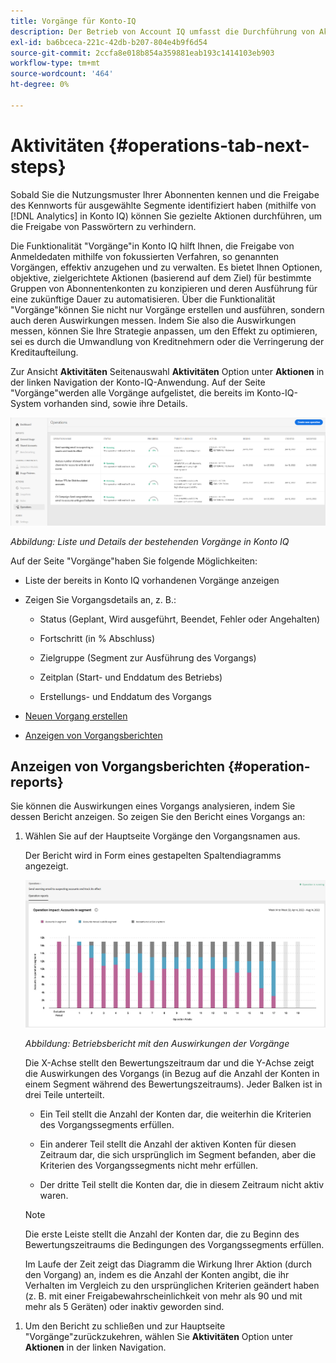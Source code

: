 ```yaml
---
title: Vorgänge für Konto-IQ
description: Der Betrieb von Account IQ umfasst die Durchführung von Aktionen zur Durchführung von Automatisierungen und Massenvorgängen auf Abonnentenkonten und zur Verfolgung ihrer Auswirkungen.
exl-id: ba6bceca-221c-42db-b207-804e4b9f6d54
source-git-commit: 2ccfa8e018b854a359881eab193c1414103eb903
workflow-type: tm+mt
source-wordcount: '464'
ht-degree: 0%

---
```


# Aktivitäten {#operations-tab-next-steps}

Sobald Sie die Nutzungsmuster Ihrer Abonnenten kennen und die Freigabe des Kennworts für ausgewählte Segmente identifiziert haben (mithilfe von [!DNL Analytics] in Konto IQ) können Sie gezielte Aktionen durchführen, um die Freigabe von Passwörtern zu verhindern.

Die Funktionalität &quot;Vorgänge&quot;in Konto IQ hilft Ihnen, die Freigabe von Anmeldedaten mithilfe von fokussierten Verfahren, so genannten Vorgängen, effektiv anzugehen und zu verwalten. Es bietet Ihnen Optionen, objektive, zielgerichtete Aktionen (basierend auf dem Ziel) für bestimmte Gruppen von Abonnentenkonten zu konzipieren und deren Ausführung für eine zukünftige Dauer zu automatisieren. Über die Funktionalität &quot;Vorgänge&quot;können Sie nicht nur Vorgänge erstellen und ausführen, sondern auch deren Auswirkungen messen. Indem Sie also die Auswirkungen messen, können Sie Ihre Strategie anpassen, um den Effekt zu optimieren, sei es durch die Umwandlung von Kreditnehmern oder die Verringerung der Kreditaufteilung.

Zur Ansicht **Aktivitäten** Seitenauswahl **Aktivitäten** Option unter **Aktionen** in der linken Navigation der Konto-IQ-Anwendung. Auf der Seite &quot;Vorgänge&quot;werden alle Vorgänge aufgelistet, die bereits im Konto-IQ-System vorhanden sind, sowie ihre Details.

![](assets/operations-page.png)

*Abbildung: Liste und Details der bestehenden Vorgänge in Konto IQ*

Auf der Seite &quot;Vorgänge&quot;haben Sie folgende Möglichkeiten:

* Liste der bereits in Konto IQ vorhandenen Vorgänge anzeigen

* Zeigen Sie Vorgangsdetails an, z. B.:

   * Status (Geplant, Wird ausgeführt, Beendet, Fehler oder Angehalten)

   * Fortschritt (in % Abschluss)

   * Zielgruppe (Segment zur Ausführung des Vorgangs)

   * Zeitplan (Start- und Enddatum des Betriebs)

   * Erstellungs- und Enddatum des Vorgangs

* [Neuen Vorgang erstellen](/help/accountiq/operation-affecting-user-segment.md)

* [Anzeigen von Vorgangsberichten](#operation-reports)

<!--* Search from the list of operations using Search field

* Stop an operation.

* Create a duplicate operation.

* [Configure columns of Operations details page](#configure-columns)-->

## Anzeigen von Vorgangsberichten {#operation-reports}

Sie können die Auswirkungen eines Vorgangs analysieren, indem Sie dessen Bericht anzeigen. So zeigen Sie den Bericht eines Vorgangs an:

1. Wählen Sie auf der Hauptseite Vorgänge den Vorgangsnamen aus.

   Der Bericht wird in Form eines gestapelten Spaltendiagramms angezeigt.

   ![](assets/operation-impact-report.png)

   *Abbildung: Betriebsbericht mit den Auswirkungen der Vorgänge*

   Die X-Achse stellt den Bewertungszeitraum dar und die Y-Achse zeigt die Auswirkungen des Vorgangs (in Bezug auf die Anzahl der Konten in einem Segment während des Bewertungszeitraums). Jeder Balken ist in drei Teile unterteilt.

   * Ein Teil stellt die Anzahl der Konten dar, die weiterhin die Kriterien des Vorgangssegments erfüllen.

   * Ein anderer Teil stellt die Anzahl der aktiven Konten für diesen Zeitraum dar, die sich ursprünglich im Segment befanden, aber die Kriterien des Vorgangssegments nicht mehr erfüllen.

   * Der dritte Teil stellt die Konten dar, die in diesem Zeitraum nicht aktiv waren.

   >[!NOTE]
   >
   >Die erste Leiste stellt die Anzahl der Konten dar, die zu Beginn des Bewertungszeitraums die Bedingungen des Vorgangssegments erfüllen.

   Im Laufe der Zeit zeigt das Diagramm die Wirkung Ihrer Aktion (durch den Vorgang) an, indem es die Anzahl der Konten angibt, die ihr Verhalten im Vergleich zu den ursprünglichen Kriterien geändert haben (z. B. mit einer Freigabewahrscheinlichkeit von mehr als 90 und mit mehr als 5 Geräten) oder inaktiv geworden sind.

<!--For example, in the above image the variable on the y-axis is number of accounts. Looking at the graph you can compare the number of accounts that are in the operations' segment versus the number of accounts that are outside the operations segment at a particular time (such as week 2nd of the operations evaluation period). Therefore, you can analyze how over the evaluation period do number of accounts vary within the operation segment and outside the segment.

So, if your operation was to send out warning emails to suspecting accounts, and accounts in operations segment were those with sharing probability more than 90 and using more than 5 devices to stream content, then in the beginning of the evaluation period accounts in segment are more than 17 thousand. This number changes over the evaluation period as shown in the graph, thereby indicating the impact of operation. Based on the evaluation, you can take remedial measures on suspecting accounts, or continue with the operation, or adjust your strategy for better outcomes to curb credential sharing.-->

1. Um den Bericht zu schließen und zur Hauptseite &quot;Vorgänge&quot;zurückzukehren, wählen Sie **Aktivitäten** Option unter **Aktionen** in der linken Navigation.

<!--

![](assets/operations-details.png)

*Figure: Operation details*
## Configure columns {#configure-columns}

You can select the icon to **Configure columns** on the top of the operations table.

![](assets/config-columns.png)

*Figure: Configure columns of Operations details page*-->